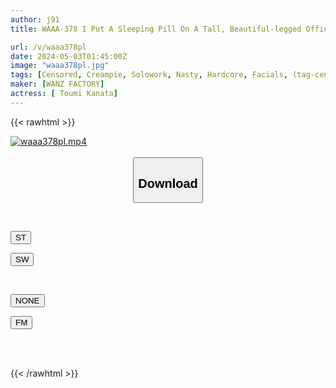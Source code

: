 ```yaml
---
author: j91
title: WAAA-378 I Put A Sleeping Pill On A Tall, Beautiful-legged Office Lady (subordinate) Who Looks Down On Me, And I Force Her Into A Shared Room. I Lick Her All Over From Face To Toe, And Then She Fucks Me And Fucks Me And Gives Me A Creampie Rape. Kanata Toumi

url: /v/waaa378pl
date: 2024-05-03T01:45:00Z
image: "waaa378pl.jpg"
tags: [Censored, Creampie, Solowork, Nasty, Hardcore, Facials, (tag-censored), Tall	]
maker: [WANZ FACTORY]
actress: [ Toumi Kanata]
---
```



{{< rawhtml >}}

<div class="video" data-videoid="1BWLkDjgKQSekkZ">
    <a href="javascript:;">
        <img src="/v/waaa378pl/waaa378pl.jpg" width="WIDTH" height="HEIGHT" alt="waaa378pl.mp4" loading="lazy">
    </a>
</div>

<script type="text/javascript" src="https://j91.asia/asset/on-demand-st.js"></script>

<br>
  <link rel="stylesheet" href="https://j91.asia/asset/bs5.css">
  
  <center>
  <button class="btn btn-primary" type="button" data-bs-toggle="collapse" data-bs-target=".multi-collapse" aria-expanded="false" aria-controls="multiCollapseExample1 multiCollapseExample2"><h2>Download</h2></button></center>
</p>
<div class="row">
  <div class="col">
    <div class="collapse multi-collapse" id="multiCollapseExample1">
      <div class="card card-body">
	      	      <br>
<div class="buttons">  
<p><a href="https://streamtape.to/v/1BWLkDjgKQSekkZ" target="_blank"><button class="btn-hover color-3"><i class="fa fa-download"></i> ST</button></a></p>
<p><a href="https://asnwish.com/k628xuwwbm11" target="_blank"><button class="btn-hover color-2"><i class="fa fa-download"></i> SW</button></a></p></div>
    </div>
  </div>
</div>
  <div class="col">
    <div class="collapse multi-collapse" id="multiCollapseExample2">
      <div class="card card-body">
	      <br>
<div class="buttons">
<p><a href="javascript:;"><button class="btn-hover color-9"><i class="fa fa-download"></i> NONE</button></a></p>
<p><a href="https://filemoon.sx/d/sh3ei688fveh"><button class="btn-hover color-8"><i class="fa fa-download"></i> FM</button></a></p></div>
<br><br>
      </div>
    </div>
  </div>
</div>

{{< /rawhtml >}}